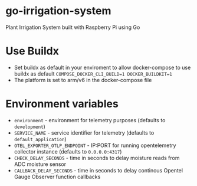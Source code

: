 # go-irrigation-system
Plant Irrigation System built with Raspberry Pi using Go

# Use Buildx
* Set buildx as default in your enviroment to allow docker-compose to use buildx as default
`COMPOSE_DOCKER_CLI_BUILD=1 DOCKER_BUILDKIT=1`
* The platform is set to arm/v6 in the docker-compose file

# Environment variables
* `environment` - environment for telemetry purposes (defaults to `development`)
* `SERVICE_NAME` - service identifier for telemetry (defaults to `default_application`)
* `OTEL_EXPORTER_OTLP_ENDPOINT` - IP:PORT for running opentelemetry collector instance (defaults to  `0.0.0.0:4317`)
* `CHECK_DELAY_SECONDS` - time in seconds to delay moisture reads from ADC moisture sensor
* `CALLBACK_DELAY_SECONDS` - time in seconds to delay continous Opentel Gauge Observer function callbacks